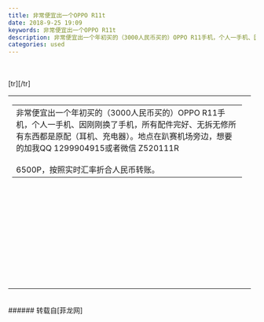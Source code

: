 ```yaml
---
title: 非常便宜出一个OPPO R11t
date: 2018-9-25 19:09
keywords: 非常便宜出一个OPPO R11t
description: 非常便宜出一个年初买的（3000人民币买的）OPPO R11手机，个人一手机、因刚刚换了手机，所有配件完好、无拆无修所有东西都是原配（耳机、充电器）。地点在趴赛机场旁边，想要的加我QQ 1299904915或者微信 Z520111R6500P，按照实时汇率折合人民币转账。[tr][/tr]
categories: used
---
```

<td class="t_f" id="postmessage_1879156">

<br/>
<br/>
<table cellspacing="0" class="t_table" style="width:98%"><tr><td><table cellspacing="0" class="t_table" style="width:98%"><tr><td>非常便宜出一个年初买的（3000人民币买的）OPPO R11手机，个人一手机、因刚刚换了手机，所有配件完好、无拆无修所有东西都是原配（耳机、充电器）。地点在趴赛机场旁边，想要的加我QQ 1299904915或者微信 Z520111R<br/>
<br/>
6500P，按照实时汇率折合人民币转账。</td></tr></table><br/>
<br/>
<br/>
<br/>
<br/>
<br/>
<br/>
</td></tr>[tr][/tr]<br/>
<tr><td><br/>
<br/>
<br/>
</td></tr></table><br/>
</td>
###### 转载自[菲龙网]